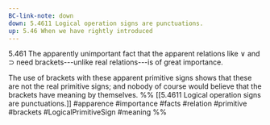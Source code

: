 ```yaml
---
BC-link-note: down
down: 5.4611 Logical operation signs are punctuations.
up: 5.46 When we have rightly introduced
---
```

5.461 The apparently unimportant fact that the apparent relations like $\lor$ and $\supset$ need brackets---unlike real relations---is of great importance.

The use of brackets with these apparent primitive signs shows that these are not the real primitive signs; and nobody of course would believe that the brackets have meaning by themselves.
%%
[[5.4611 Logical operation signs are punctuations.]]
#apparence #importance #facts #relation #primitive #brackets #LogicalPrimitiveSign #meaning %%